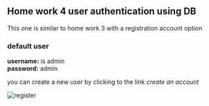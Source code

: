 ## Home work 4 user authentication using DB

This one is similar to home work 3 with a registration account option 

### default user
**username:** is admin \
**password:** admin

you can create a new user by clicking to the link *create an account*

![register](https://user-images.githubusercontent.com/18096389/116702063-483abc80-a9d1-11eb-977b-cd6c1604b7df.png)


